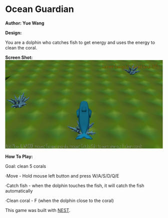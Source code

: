 # Ocean Guardian

**Author: Yue Wang**

**Design:**

You are a dolphin who catches fish to get energy and uses the energy to clean the coral.

**Screen Shot:**
![Screen Shot](screenshot.png)

**How To Play:**

Goal: clean 5 corals

·Move - Hold mouse left button and press W/A/S/D/Q/E

·Catch fish - when the dolphin touches the fish, it will catch the fish automatically

·Clean coral - F (when the dolphin close to the coral)


This game was built with [NEST](NEST.md).

